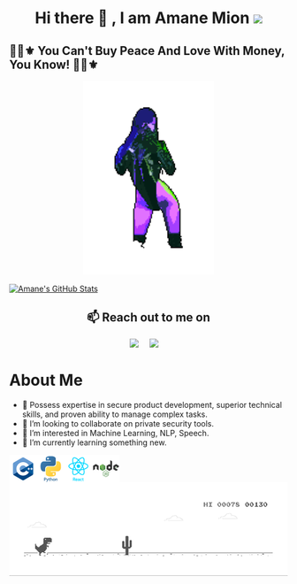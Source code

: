 <h1 align="center">Hi there 👋 , I am  Amane Mion <img src="https://emoji.slack-edge.com/T0172CCPGUW/party-blob/d7253707fa13e9ee.gif" width="30"/></h1>


## 💞👠⚜️ You Can't Buy Peace And Love With Money, You Know! 💞👠⚜️ 



<p align="center">
   <img src="./photos/canvas.png" height="350" />
<!--   <div class="tenor-gif-embed" data-postid="21134395" data-share-method="host" data-aspect-ratio="1.41593" data-width="100%"><a href="https://tenor.com/view/fuck-you-anime-glasses-office-lady-jarrel-gif-21134395">Fuck You Anime GIF</a>from <a href="https://tenor.com/search/fuck+you-gifs">Fuck You GIFs</a></div> <script type="text/javascript" async src="https://tenor.com/embed.js"></script> -->
</p>


[![Amane's GitHub Stats](https://github-readme-stats.vercel.app/api?username=amane312&show_icons=true&&them=&hide_title=false)](https://github.com/amane312)

 <h2 align="center">📫 Reach out to me on</h2>
  <p align="center">
    <a target="_blank"href="https://twitter.com"><img src="https://img.shields.io/badge/twitter-%231DA1F2.svg?&style=for-the-badge&logo=twitter&logoColor=white" /></a>&nbsp;&nbsp;&nbsp;&nbsp;
    <a href="mailto:khatanzorigb@gmail.com?subject=Hey%Mion,%20From%20Github"><img src="https://img.shields.io/badge/gmail-%23D14836.svg?&style=for-the-badge&logo=gmail&logoColor=white" /></a>&nbsp;&nbsp;&nbsp;&nbsp;
    <!-- <a href="mailto:khatanzorigb@gmail.com?subject=Hey%Mion,%20From%20Github"><img src="https://img.shields.io/badge/gmail-%23D14836.svg?&style=for-the-badge&logo=gmail&logoColor=white" /></a>&nbsp;&nbsp;&nbsp;&nbsp;
            <a href="mailto:khatanzorigb@gmail.com?subject=Hey%Mion,%20From%20Github"><img src="https://img.shields.io/badge/gmail-%23D14836.svg?&style=for-the-badge&logo=gmail&logoColor=white" /></a>&nbsp;&nbsp;&nbsp;&nbsp; -->

</p>

# About Me 
- 🔭 Possess expertise in secure product development, superior technical
  skills, and proven ability to manage complex tasks.
- 👯 I’m looking to collaborate on private security tools.
- 👀 I’m interested in Machine Learning, NLP, Speech.
- 🌱 I’m currently learning something new.

<p align="center">
  <img align="left" alt="C" width="50px" src="./photos/cplus.png" />
  <img align="left" alt="C" width="50px" src="./photos/python.png" />
  <img align="left" alt="C" width="50px" src="./photos/react.png" />
  <img align="left" alt="C" width="50px" src="./photos/node.png" />
  <!-- <img align="left" alt="C" width="50px" src="./photos/flutter.png" /> -->
</p>


![Dino](https://raw.githubusercontent.com/sanket9006/sanket9006/master/dino.gif)
